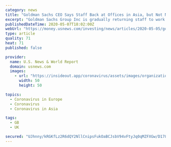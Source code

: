 ```yaml
---
category: news
title: "Goldman Sachs CEO Says Staff Back at Offices in Asia, but Not New York, London"
excerpt: "Goldman Sachs Group Inc is gradually returning staff to work at offices in Hong Kong, Sweden and Israel, but will take longer to start the phased-in approach in cities still battling large coronavirus outbreaks like London and New York,"
publishedDateTime: 2020-05-07T18:02:00Z
webUrl: "https://money.usnews.com/investing/news/articles/2020-05-05/goldman-sachs-ceo-return-to-work-will-be-gradual-memo"
type: article
quality: 71
heat: 71
published: false

provider:
  name: U.S. News & World Report
  domain: usnews.com
  images:
    - url: "https://insideout.app/coronavirus/assets/images/organizations/usnews.com-50x50.jpg"
      width: 50
      height: 50

topics:
  - Coronavirus in Europe
  - Coronavirus
  - Coronavirus in Asia

tags:
  - GB
  - UK

secured: "UJhnny/kRGKfLz2R6dQY2NllCnipsFukOaBCJsbV94vFtyJq0qMZFXGw/D178FGzZf0DicfChYW6Ke0A95EXNjapuzDVTadee2Xn0v/rTvC+kvgObfse1V1H+3kKM+G3/tMmsqzH9BsnZZaN9X8Mhk6Xe5tTRQS+FfRoSCdL+k+VRsV8gx45ddnxTZz2iD8Xl8xlFMYHtjVGFfQpr8ZV39kyJ/FtvB2dLkUfYcP62l8U1rEU9flh1IHqnratuDNUNQjs3zOL9uTSOxQEJJ4yFpLlx+K1Y+jSvGxIEP7EeZM6Zw92Wn9RSb770Xo9l9EZPW7PxZt5qQJM/aSChTT+Dc5wlmNkBqVnxxVRGDXDqEKPOf9/gjMtx+cpslfOsCDYNTwWpI41YLrVnnRtmodwFWVmsYK/L+oLZtabcXxCfWzweamyTTnsLj+csyxM88qZpSB+zOye1uC23nm8dQ0cWpYI9k9XwjmGZWTA/wlOQXI=;dS/CrmArcFDLYrkJBHIrOQ=="
---
```


